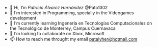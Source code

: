 - 👋 Hi, I’m  *Patricio Álvarez Hernández* @Pato1302
- 👀 I’m interested in Programming, specially in the Videogames development
- 🌱 I’m currently learning Ingenería en Tecnologías Computacionales on the Tecnológico de Monterrey, Campus Cuernavaca
- 💞️ I’m looking to collaborate on Xbox, Microsoft
- 📫 How to reach me throught my email patalvher@hotmail.com

<!---
My name is Patricio Álvarez Hernández, I am currently studying Ingenería en Tecnologías Computacionales (Computer Technologies Engineering) in the Tecnológico de Monterrey, 
Campus Cuernavaca
--->
